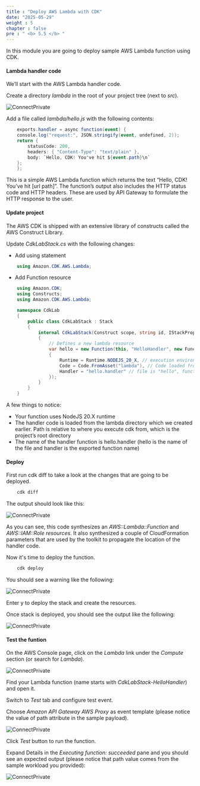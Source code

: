 ```yaml
---
title : "Deploy AWS Lambda with CDK"
date: "2025-05-29"
weight : 5
chapter : false
pre : " <b> 5.5 </b> "
---
```



In this module you are going to deploy sample AWS Lambda function using CDK.

#### Lambda handler code

We’ll start with the AWS Lambda handler code.

Create a directory *lambda* in the root of your project tree (next to *src*).

![ConnectPrivate](../../images/5-Infrastructure/5.12.png)

Add a file called *lambda/hello.js* with the following contents:

```csharp
    exports.handler = async function(event) {
    console.log("request:", JSON.stringify(event, undefined, 2));
    return {
        statusCode: 200,
        headers: { "Content-Type": "text/plain" },
        body: `Hello, CDK! You've hit ${event.path}\n`
    };
    };
```

This is a simple AWS Lambda function which returns the text “Hello, CDK! You’ve hit [url path]”. The function’s output also includes the HTTP status code and HTTP headers. These are used by API Gateway to formulate the HTTP response to the user.

#### Update project

The AWS CDK is shipped with an extensive library of constructs called the AWS Construct Library.

Update *CdkLabStack.cs* with the following changes:

- Add using statement
  
```csharp
    using Amazon.CDK.AWS.Lambda;
```

- Add Function resource

```csharp
    using Amazon.CDK;
    using Constructs;
    using Amazon.CDK.AWS.Lambda;

    namespace CdkLab
    {
        public class CdkLabStack : Stack
        {
            internal CdkLabStack(Construct scope, string id, IStackProps props = null) : base(scope, id, props)
            {
                // Defines a new lambda resource
                var hello = new Function(this, "HelloHandler", new FunctionProps
                {
                    Runtime = Runtime.NODEJS_20_X, // execution environment
                    Code = Code.FromAsset("lambda"), // Code loaded from the "lambda" directory
                    Handler = "hello.handler" // file is "hello", function is "handler"
                });
            }
        }
    }
```

A few things to notice:

- Your function uses NodeJS 20.X runtime
- The handler code is loaded from the lambda directory which we created earlier. Path is relative to where you execute cdk from, which is the project’s root directory
- The name of the handler function is hello.handler (hello is the name of the file and handler is the exported function name)

#### Deploy

First run cdk diff to take a look at the changes that are going to be deployed.

```csharp
    cdk diff
```

The output should look like this:

![ConnectPrivate](../../images/5-Infrastructure/5.13.png)

As you can see, this code synthesizes an *AWS::Lambda::Function* and *AWS::IAM::Role resources*. It also synthesized a couple of CloudFormation parameters that are used by the toolkit to propagate the location of the handler code.

Now it's time to deploy the function.

```csharp
    cdk deploy
```

You should see a warning like the following:

![ConnectPrivate](../../images/5-Infrastructure/5.14.png)

Enter y to deploy the stack and create the resources.

Once stack is deployed, you should see the output like the following:

![ConnectPrivate](../../images/5-Infrastructure/5.15.png)

#### Test the funtion

On the AWS Console page, click on the *Lambda* link under the *Compute* section (or search for *Lambda*).

![ConnectPrivate](../../images/5-Infrastructure/5.16.png)

Find your Lambda function (name starts with *CdkLabStack-HelloHandler*) and open it.

Switch to *Test* tab and configure test event.

Choose *Amazon API Gateway AWS Proxy* as event template (please notice the value of path attribute in the sample payload).

![ConnectPrivate](../../images/5-Infrastructure/5.17.png)

Click *Test* button to run the function.

Expand Details in the *Executing function: succeeded* pane and you should see an expected output (please notice that path value comes from the sample workload you provided):

![ConnectPrivate](../../images/5-Infrastructure/5.18.png)